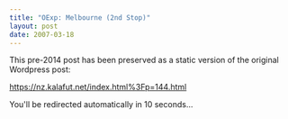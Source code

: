 ```yaml
---
title: "OExp: Melbourne (2nd Stop)"
layout: post
date: 2007-03-18
---
```


This pre-2014 post has been preserved as a static version of the original Wordpress post:

https://nz.kalafut.net/index.html%3Fp=144.html

You'll be redirected automatically in 10 seconds...

<head>
  <meta http-equiv="refresh" content="10;url=https://nz.kalafut.net/index.html%3Fp=144.html">
</head>


